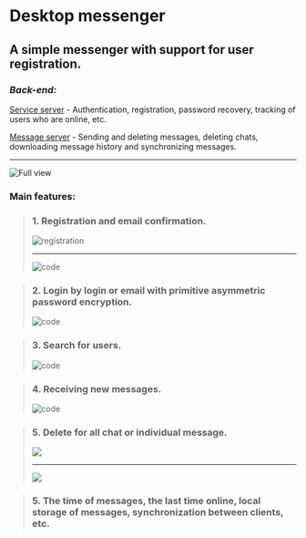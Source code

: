 # Desktop messenger
## A simple messenger with support for user registration.

### *Back-end:*
[Service server](https://github.com/kirilllapushinskiy/service-server) - Authentication, registration, password recovery, tracking of users who are online, etc.

[Message server](https://github.com/kirilllapushinskiy/message-server) - Sending and deleting messages, deleting chats, downloading message history and synchronizing messages.
____

![Full view](https://github.com/kirilllapushinskiy/desktop-messenger/blob/production/screenshots/full-view.webp)

### Main features:
> ### 1. **Registration and email confirmation.**
>
> ![registration](https://github.com/kirilllapushinskiy/desktop-messenger/blob/production/screenshots/registration.webp)
> ____
> ![code](https://github.com/kirilllapushinskiy/desktop-messenger/blob/production/screenshots/code1.webp)

> ### 2. **Login by login or email with primitive asymmetric password encryption.**
> 
> ![code](https://github.com/kirilllapushinskiy/desktop-messenger/blob/production/screenshots/wrong-password.webp)

> ### 3. **Search for users.**
> ![code](https://github.com/kirilllapushinskiy/desktop-messenger/blob/production/screenshots/not-found.webp)

> ### 4. **Receiving new messages.**
> 
> ![code](https://github.com/kirilllapushinskiy/desktop-messenger/blob/production/screenshots/new-messages.webp)

> ### 5. **Delete for all chat or individual message.**
>
> ![](https://github.com/kirilllapushinskiy/desktop-messenger/blob/production/screenshots/delete-chat.webp)
> ____
> ![](https://github.com/kirilllapushinskiy/desktop-messenger/blob/production/screenshots/delete-message.webp)

> ### 5. **The time of messages, the last time online, local storage of messages, synchronization between clients, etc.**
